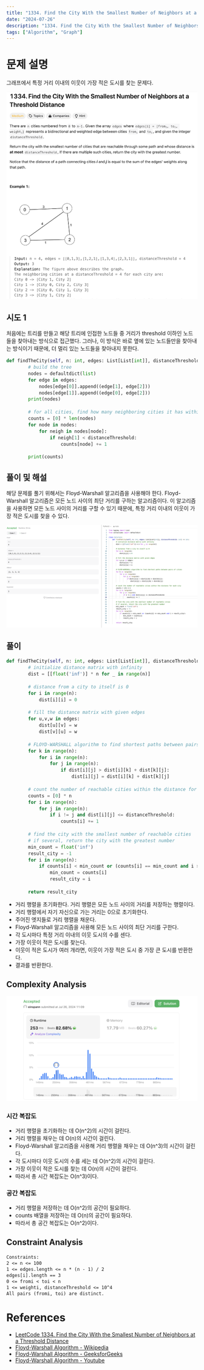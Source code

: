```yaml
---
title: "1334. Find the City With the Smallest Number of Neighbors at a Threshold Distance"
date: "2024-07-26"
description: "1334. Find the City With the Smallest Number of Neighbors at a Threshold Distance는 그래프에서 특정 거리 이내의 이웃이 가장 적은 도시를 찾는 문제다."
tags: ["Algorithm", "Graph"]
---
```


# 문제 설명
그래프에서 특정 거리 이내의 이웃이 가장 적은 도시를 찾는 문제다.

![1334](../../../images/LEET/1334/1334.png)


## 시도 1
처음에는 트리를 만들고 해당 트리에 인접한 노드들 중 거리가 threshold 이하인 노드들을 찾아내는 방식으로 접근했다. 그러나, 이 방식은 바로 옆에 있는 노드들만을 찾아내는 방식이기 때문에, 더 멀리 있는 노드들을 찾아내지 못한다.

```python
def findTheCity(self, n: int, edges: List[List[int]], distanceThreshold: int) -> int:
        # build the tree
        nodes = defaultdict(list)
        for edge in edges:
            nodes[edge[0]].append((edge[1], edge[2]))
            nodes[edge[1]].append((edge[0], edge[2]))
        print(nodes)
        
        # for all cities, find how many neighboring cities it has within the threshold
        counts = [0] * len(nodes)
        for node in nodes:
            for neigh in nodes[node]:
                if neigh[1] < distanceThreshold:
                    counts[node] += 1
        
        print(counts)
```

## 풀이 및 해설
해당 문제를 풀기 위해서는 Floyd-Warshall 알고리즘을 사용해야 한다. Floyd-Warshall 알고리즘은 모든 노드 사이의 최단 거리를 구하는 알고리즘이다. 이 알고리즘을 사용하면 모든 노드 사이의 거리를 구할 수 있기 때문에, 특정 거리 이내의 이웃이 가장 적은 도시를 찾을 수 있다.

![sol](../../../images/LEET/1334/sol.png)


## 풀이
```python
def findTheCity(self, n: int, edges: List[List[int]], distanceThreshold: int) -> int:
        # initialize distance matrix with infinity
        dist = [[float('inf')] * n for _ in range(n)]

        # distance from a city to itself is 0
        for i in range(n):
            dist[i][i] = 0

        # fill the distance matrix with given edges
        for u,v,w in edges:
            dist[u][v] = w
            dist[v][u] = w

        # FLOYD-WARSHALL algorithm to find shortest paths between pairs of cities
        for k in range(n):
            for i in range(n):
                for j in range(n):
                    if dist[i][j] > dist[i][k] + dist[k][j]:
                        dist[i][j] = dist[i][k] + dist[k][j]

        # count the number of reachable cities within the distance for each city
        counts = [0] * n
        for i in range(n):
            for j in range(n):
                if i != j and dist[i][j] <= distanceThreshold:
                    counts[i] += 1

        # find the city with the smallest number of reachable cities
        # if several, return the city with the greatest number
        min_count = float('inf')
        result_city = -1
        for i in range(n):
            if counts[i] < min_count or (counts[i] == min_count and i > result_city):
                min_count = counts[i]
                result_city = i

        return result_city
```
- 거리 행렬을 초기화한다. 거리 행렬은 모든 노드 사이의 거리를 저장하는 행렬이다.
- 거리 행렬에서 자기 자신으로 가는 거리는 0으로 초기화한다.
- 주어진 엣지들로 거리 행렬을 채운다.
- Floyd-Warshall 알고리즘을 사용해 모든 노드 사이의 최단 거리를 구한다.
- 각 도시마다 특정 거리 이내의 이웃 도시의 수를 센다.
- 가장 이웃이 적은 도시를 찾는다.
- 이웃이 적은 도시가 여러 개라면, 이웃이 가장 적은 도시 중 가장 큰 도시를 반환한다.
- 결과를 반환한다.

## Complexity Analysis
![tc](../../../images/LEET/1334/tc.png)

### 시간 복잡도
- 거리 행렬을 초기화하는 데 O(n^2)의 시간이 걸린다.
- 거리 행렬을 채우는 데 O(n)의 시간이 걸린다.
- Floyd-Warshall 알고리즘을 사용해 거리 행렬을 채우는 데 O(n^3)의 시간이 걸린다.
- 각 도시마다 이웃 도시의 수를 세는 데 O(n^2)의 시간이 걸린다.
- 가장 이웃이 적은 도시를 찾는 데 O(n)의 시간이 걸린다.
- 따라서 총 시간 복잡도는 O(n^3)이다.

### 공간 복잡도
- 거리 행렬을 저장하는 데 O(n^2)의 공간이 필요하다.
- counts 배열을 저장하는 데 O(n)의 공간이 필요하다.
- 따라서 총 공간 복잡도는 O(n^2)이다.

## Constraint Analysis
```
Constraints:
2 <= n <= 100
1 <= edges.length <= n * (n - 1) / 2
edges[i].length == 3
0 <= fromi < toi < n
1 <= weighti, distanceThreshold <= 10^4
All pairs (fromi, toi) are distinct.
```

# References
- [LeetCode 1334. Find the City With the Smallest Number of Neighbors at a Threshold Distance](https://leetcode.com/problems/find-the-city-with-the-smallest-number-of-neighbors-at-a-threshold-distance/)
- [Floyd-Warshall Algorithm - Wikipedia](https://en.wikipedia.org/wiki/Floyd%E2%80%93Warshall_algorithm)
- [Floyd-Warshall Algorithm - GeeksforGeeks](https://www.geeksforgeeks.org/floyd-warshall-algorithm-dp-16/)
- [Floyd-Warshall Algorithm - Youtube](https://www.youtube.com/watch?v=4OQeCuLYj-4)